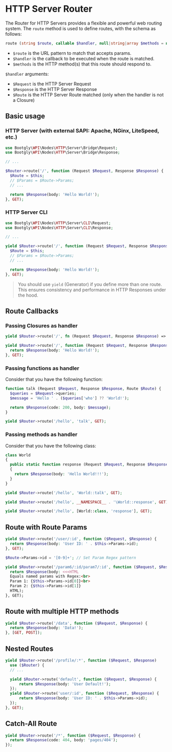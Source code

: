 # HTTP Server Router

The Router for HTTP Servers provides a flexible and powerful web routing system.
The `route` method is used to define routes, with the schema as follows:

```php
route (string $route, callable $handler, null|string|array $methods = null) : false|object
```

- `$route` is the URL pattern to match that accepts params.
- `$handler` is the callback to be executed when the route is matched.
- `$methods` is the HTTP method(s) that this route should respond to.

`$handler` arguments:

- `$Request` is the HTTP Server Request
- `$Response` is the HTTP Server Response
- `$Route` is the HTTP Server Route matched (only when the handler is not a Closure)

## Basic usage

### HTTP Server (with external SAPI: Apache, NGinx, LiteSpeed, etc.)

```php
use Bootgly\WPI\Nodes\HTTP\Server\Bridge\Request;
use Bootgly\WPI\Nodes\HTTP\Server\Bridge\Response;

// ...

$Router->route('/', function (Request $Request, Response $Response) {
  $Route = $this;
  // $Params = $Route->Params;
  // ...

  return $Response(body: 'Hello World!');
}, GET);
```

### HTTP Server CLI

```php
use Bootgly\WPI\Nodes\HTTP\Server\CLI\Request;
use Bootgly\WPI\Nodes\HTTP\Server\CLI\Response;

// ...

yield $Router->route('/', function (Request $Request, Response $Response) {
  $Route = $this;
  // $Params = $Route->Params;
  // ...

  return $Response(body: 'Hello World!');
}, GET);
```

> You should use `yield` (Generator) if you define more than one route. This ensures consistency and performance in HTTP Responses under the hood.

## Route Callbacks

### Passing Closures as handler

```php
yield $Router->route('/', fn (Request $Request, Response $Response) => $Response(body: 'Hello World!'), GET);
```

```php
yield $Router->route('/', function (Request $Request, Response $Response) {
  return $Response(body: 'Hello World!');
}, GET);
```

### Passing functions as handler

Consider that you have the following function:

```php
function talk (Request $Request, Response $Response, Route $Route) {
  $queries = $Request->queries;
  $message = 'Hello ' . ($queries['who'] ?? 'World!');

  return $Response(code: 200, body: $message);
}
```

```php
yield $Router->route('/hello', 'talk', GET);
```

### Passing methods as handler

Consider that you have the following class:

```php
class World
{
  public static function response (Request $Request, Response $Response, Route $Route)
  {
    return $Response(body: 'Hello World!!!');
  }
}
```

```php
yield $Router->route('/hello', 'World::talk', GET);
```

```php
yield $Router->route('/hello', __NAMESPACE__ . '\World::response', GET);
```

```php
yield $Router->route('/hello', [World::class, 'response'], GET);
```

## Route with Route Params

```php
yield $Router->route('/user/:id', function ($Request, $Response) {
  return $Response(body: 'User ID: ' . $this->Params->id);
}, GET);
```

```php
$Route->Params->id = '[0-9]+'; // Set Param Regex pattern

yield $Router->route('/param6/:id/param7/:id', function ($Request, $Response) {
  return $Response(body: <<<HTML
  Equals named params with Regex:<br>
  Param 1: {$this->Params->id[0]}<br>
  Param 2: {$this->Params->id[1]}
  HTML);
}, GET);
```

## Route with multiple HTTP methods

```php
yield $Router->route('/data', function ($Request, $Response) {
  return $Response(body: 'Data!');
}, [GET, POST]);
```

## Nested Routes

```php
yield $Router->route('/profile/:*', function ($Request, $Response)
  use ($Router) {
  // ...

  yield $Router->route('default', function ($Request, $Response) {
      return $Response(body: 'User Default!');
  });
  yield $Router->route('user/:id', function ($Request, $Response) {
      return $Response(body: 'User ID: ' . $this->Params->id);
  });
}, GET);
```

## Catch-All Route

```php
yield $Router->route('/*', function ($Request, $Response) {
  return $Response(code: 404, body: 'pages/404');
});
```
